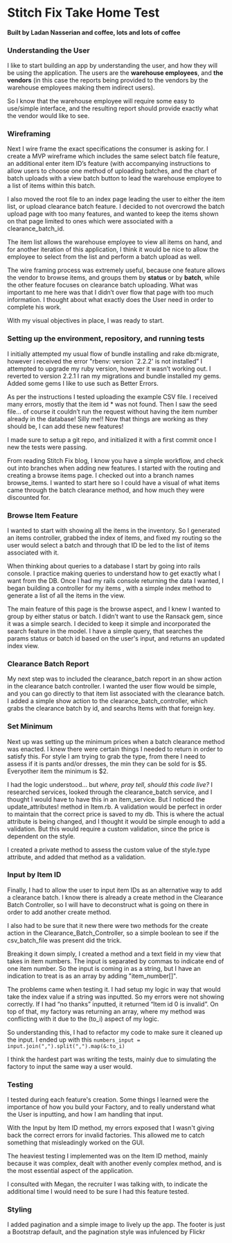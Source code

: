 <h1>Stitch Fix Take Home Test</h1>
<h4> Built by Ladan Nasserian and coffee, lots and lots of coffee </h4>

<h3> Understanding the User </h3>
I like to start building an app by understanding the user, and how they will be using the application. The users are the <b>warehouse employees</b>, and <b>the vendors</b> (in this case the reports being provided to the vendors by the warehouse employees making them indirect users). 

So I know that the warehouse employee will require some easy to use/simple interface, and the resulting report should provide exactly what the vendor would like to see. 

<h3>  Wireframing </h3>
Next I wire frame the exact specifications the consumer is asking for. I create a MVP wireframe which includes the same select batch file feature, an additional enter item ID’s feature (with accompanying instructions to allow users to choose one method of uploading batches, and the chart of batch uploads with a view batch button to lead the warehouse employee to a list of items within this batch.

I also moved the root file to an index page leading the user to either the item list,  or upload clearance batch feature. I decided to not overcrowd the batch upload page with too many features, and wanted to keep the items shown on that page limited to ones which were associated with a clearance_batch_id.

The item list allows the warehouse employee to view all items on hand, and for another iteration of this application, I think it would be nice to allow the employee to select from the list and perform a batch upload as well. 

The wire framing process was extremely useful, because one feature allows the vendor to browse items, and groups them by <b>status</b> or by <b>batch</b>, while the other feature focuses on clearance batch uploading. What was important to me here was that I didn’t over flow that page with too much information. I thought about what exactly does the User need in order to complete his work. 

With my visual objectives in place, I was ready to start. 

<h3> Setting up the environment, repository, and running tests </h3>

I initially attempted my usual flow of bundle installing and rake db:migrate, however i received the error "rbenv: version `2.2.2' is not installed”
I attempted to upgrade my ruby version, however it wasn’t working out. I reverted to version 2.2.1
I ran my migrations and bundle installed my gems. 
Added some gems I like to use such as Better Errors.

As per the instructions I tested uploading the example CSV file. I received many errors, mostly that the item id * was not found. Then I saw the seed file… of course it couldn’t run the request without having the item number already in the database! Silly me!! Now that things are working as they should be, I can add these new features!

I made sure to setup a git repo, and initialized it with a first commit once I new the tests were passing.

From reading Stitch Fix blog, I know you have a simple workflow, and check out into branches when adding new features. I started with the routing and creating a browse items page. I checked out into a branch names browse_items. I wanted to start here so I could have a visual of  what items came through the batch clearance method, and how much they were discounted for. 

<h3> Browse Item Feature </h3>

I wanted to start with showing all the items in the inventory. So I generated an items controller, grabbed the index of items, and fixed my routing so the user would select a batch and through that ID be led to the list of items associated with it.

When thinking about queries to a database I start by going into rails console. I practice making queries to understand how to get exactly what I want from the DB. Once I had my rails console returning the data I wanted, I began building a controller for my items , with a simple index method to generate a list of all the items in the view. 

The main feature of this page is the browse aspect, and I knew I wanted to group by either status or batch. I didn’t want to use the Ransack gem, since it was a simple search. I decided to keep it simple and incorporated the search feature in the model. I have a simple query, that searches the params status or batch id based on the user's input, and returns an updated index view. 

<h3> Clearance Batch Report </h3>

My next step was to included the clearance_batch report in an show action in the clearance batch controller. I wanted the user flow would be simple, and you can go directly to that item list associated with the clearance batch. I added a simple show action to the clearance_batch_controller, which grabs the clearance batch by id, and searchs Items with that foreign key. 

<h3> Set Minimum </h3>

Next up was setting up the minimum prices when a batch clearance method was enacted. 
I knew there were certain things I needed to return in order to satisfy this. For style I am trying to grab the type, from there I need to assess if it is pants and/or dresses, the min they can be sold for is $5. Everyother item the minimum is $2.

I had the logic understood… but <i>where, pray tell, should this code live?</i> I researched services, looked through the clearance_batch service, and I thought I would have to have this in an item_service. But I noticed the update_attributes! method in Item.rb. A validation would be perfect in order to maintain that the correct price is saved to my db. This is where the actual attribute is being changed, and I thought it would be simple enough to add a validation. But this would require a custom validation, since the price is dependent on the style.

I created a private method to assess the custom value of the style.type attribute, and added that method as a validation. 

<h3> Input by Item ID </h3>

Finally, I had to allow the user to input item IDs as an alternative way to add a clearance batch. I know there is already a create method in the Clearance Batch Controller, so I will have to deconstruct what is going on there in order to add another create method. 

I also had to be sure that it new there were two methods for the create action in the Clearance_Batch_Controller, so a simple boolean to see if the csv_batch_file was present did the trick. 

Breaking it down simply, I created a method and a text field in my view that takes in item numbers. The input is separated by commas to indicate end of one item number. So the input is coming in as a string, but I have an indication to treat is as an array by adding "item_number[]". 

The problems came when testing it. I had setup my logic in way that would take the index value if a string was inputted. So my errors were not showing correctly. If I had “no thanks” inputted, it returned “Item id 0 is invalid”. On top of that, my factory was returning an array, where my method was conflicting with it due to the (to_i) aspect of my logic. 

So understanding this, I had to refactor my code to make sure it cleaned up the input. I ended up with this 
```numbers_input = input.join(",").split(",").map(&:to_i)```

I think the hardest part was writing the tests, mainly due to simulating the factory to input the same way a user would.

<h3> Testing </h3>

I tested during each feature's creation. Some things I learned were the importance of how you build your Factory, and to really understand what the User is inputting, and how I am handling that input.

With the Input by Item ID method, my errors exposed that I wasn't giving back the correct errors for invalid factories. This allowed me to catch something that misleadingly worked on the GUI. 

The heaviest testing I implemented was on the Item ID method, mainly because it was complex, dealt with another evenly complex method, and is the most essential aspect of the application. 

I consulted with Megan, the recruiter I was talking with, to indicate the additional time I would need to be sure I had this feature tested.

<h3> Styling </h3>

I added pagination and a simple image to lively up the app. The footer is just a Bootstrap default, and the pagination style was infulenced by Flickr
